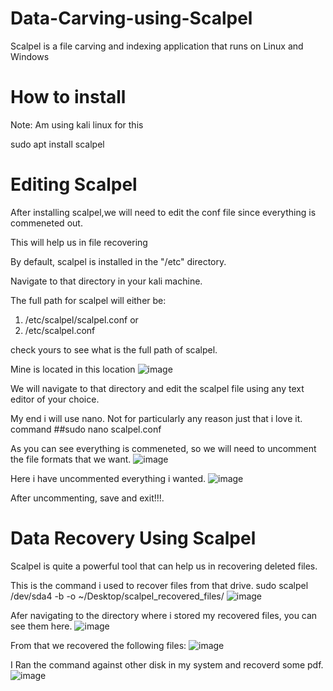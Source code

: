 # Data-Carving-using-Scalpel
Scalpel is a file carving and indexing application that runs on Linux and Windows

# How to install 
Note: Am using kali linux for this

sudo apt install scalpel

# Editing Scalpel
After installing scalpel,we will need to edit the conf file since everything is commeneted out.

This will help us in file recovering

By default, scalpel is installed in the "/etc" directory.

Navigate to that directory in your kali machine.

The full path for scalpel will either be:

1. /etc/scalpel/scalpel.conf   or 
2. /etc/scalpel.conf

check yours to see what is the full path of scalpel.

Mine is located in this location
![image](https://github.com/user-attachments/assets/94f4843a-2202-4b8b-8b19-13829c857bc1)

We will navigate to that directory and edit the scalpel file using any text editor of your choice.

My end i will use nano. Not for particularly any reason just that i love it.
command ##sudo nano scalpel.conf 

As you can see everything is commeneted, so we will need to uncomment the file formats that we want.
![image](https://github.com/user-attachments/assets/fb300a37-ff38-4e1b-a407-fc2bbc6acfca)

Here i have uncommented everything i wanted.
![image](https://github.com/user-attachments/assets/2f6a0431-ddab-44e3-98a2-d8a45445979b)

After uncommenting, save and exit!!!.

# Data Recovery Using Scalpel
Scalpel is quite a powerful tool that can help us in recovering deleted files.

This is the command i used to recover files from that drive.
sudo scalpel /dev/sda4 -b -o ~/Desktop/scalpel_recovered_files/
![image](https://github.com/user-attachments/assets/0417b2dc-2f30-4b1a-8182-a27dc3643f15)

Afer navigating to the directory where i stored my recovered files, you can see them here.
![image](https://github.com/user-attachments/assets/77b25913-244e-4f33-95fb-c03781ead591)

From that we recovered the following files:
![image](https://github.com/user-attachments/assets/7bdab5a1-f4d9-4096-8e64-5a4b224ddc65)


I Ran the command against other disk in my system and recoverd some pdf.
![image](https://github.com/user-attachments/assets/0f3843c1-41cd-4654-b300-dcbc8701e8c7)



   
